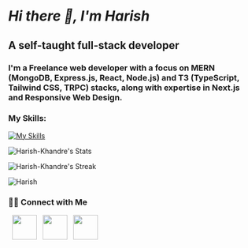 # ***Hi there 👋, I'm Harish***

## A self-taught full-stack developer

### I'm a Freelance web developer with a focus on MERN (MongoDB, Express.js, React, Node.js) and T3 (TypeScript, Tailwind CSS, TRPC) stacks, along with expertise in Next.js and Responsive Web Design.

### My Skills:

[![My Skills](https://skillicons.dev/icons?i=html,css,tailwind,js,ts,nodejs,bun,express,react,nextjs,mongodb,mysql,postgres,prisma,neovim)](https://skillicons.dev)

<!-- [<img src='https://cdn.jsdelivr.net/npm/simple-icons@3.0.1/icons/linkedin.svg' alt='linkedin' height='40'>](https://www.linkedin.com/in//harish-khandre//)  [<img src='https://cdn.jsdelivr.net/npm/simple-icons@3.0.1/icons/instagram.svg' alt='instagram' height='40'>](https://www.instagram.com/whoisharish_/)  -->


![Harish-Khandre's Stats](http://github-profile-summary-cards.vercel.app/api/cards/profile-details?username=Harish-Khandre&theme=github_dark)

![Harish-Khandre's Streak](https://github-readme-streak-stats.herokuapp.com/?user=Harish-Khandre&theme=github_dark&hide_border=false) 

![Harish](http://github-profile-summary-cards.vercel.app/api/cards/repos-per-language?username=Harish-Khandre&theme=github_dark)

<h3> 🤝🏻 Connect with Me </h3>

<p align="left">
&nbsp; <a href="https://twitter.com/khandreharish" target="_blank" rel="noopener noreferrer"><img src="https://img.icons8.com/plasticine/100/000000/twitter.png" width="50" /></a>   
&nbsp; <a href="https://www.linkedin.com/in/harish-khandre/" target="_blank" rel="noopener noreferrer"><img src="https://img.icons8.com/plasticine/100/000000/linkedin.png" width="50" /></a>
&nbsp; <a href="mailto:1.harishkhandre@gmail.com" target="_blank" rel="noopener noreferrer"><img src="https://img.icons8.com/plasticine/100/000000/gmail.png"  width="50" /></a>
</p>
